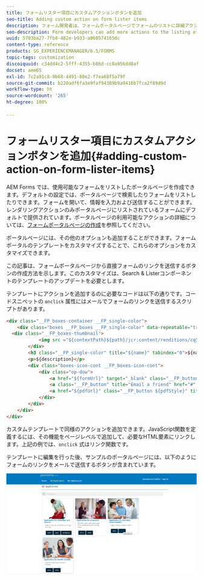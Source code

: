 ```yaml
---
title: フォームリスター項目にカスタムアクションボタンを追加
seo-title: Adding custom action on form lister items
description: フォーム開発者は、フォームポータルページでフォームのリストに詳細アクションを追加できます。デフォルトでは、フォームリストはフォームにアクセス、入力および送信することができます。
seo-description: Form developers can add more actions to the listing of forms on the forms portal page. By default, the form listing allows you to access the form, fill it, and submit it.
uuid: 5703ba27-7fb8-482e-b933-a060574165dc
content-type: reference
products: SG_EXPERIENCEMANAGER/6.5/FORMS
topic-tags: customization
discoiquuid: c34dd4c2-5fff-4355-b86d-cc8a956dd8af
docset: aem65
exl-id: 7c2a91c8-9b68-4491-88e2-f7ea68f5a79f
source-git-commit: b220adf6fa3e9faf94389b9a9416b7fca2f89d9d
workflow-type: ht
source-wordcount: '265'
ht-degree: 100%

---
```


# フォームリスター項目にカスタムアクションボタンを追加{#adding-custom-action-on-form-lister-items}

AEM Forms では、使用可能なフォームをリストしたポータルページを作成できます。デフォルトの設定では、ポータルページで検索したりフォームをリストしたりできます。フォームを開いて、情報を入力および送信することができます。レンダリングアクションのみポータルページにリストされているフォームにデフォルトで提供されています。ポータルページの利用可能なアクションの詳細については、[フォームポータルページの作成](../../forms/using/creating-form-portal-page.md)を参照してください。

ポータルページには、その他のオプションも追加することができます。フォームポータルのテンプレートをカスタマイズすることで、これらのオプションをカスタマイズできます。

この記事は、フォームポータルページから直接フォームのリンクを送信するボタンの作成方法を示します。このカスタマイズは、Search &amp; Listerコンポーネントのテンプレートのアップデートを必要とします。

テンプレートにアクションを追加するのに必要なコードは以下の通りです。コードスニペットの `onclick` 属性にはメールでフォームのリンクを送信するスクリプトがあります。

```html
<div class="__FP_boxes-container __FP_single-color">
    <div class="boxes __FP_boxes __FP_single-color" data-repeatable="true">
  <div class="__FP_boxes-thumbnail">
            <img src ="${contextPath}${path}/jcr:content/renditions/cq5dam.thumbnail.319.319.png">
        </div>
        <h3 class="__FP_single-color" title="${name}" tabindex="0">${name}</h3>
        <p>${description}</p>
        <div class="boxes-icon-cont __FP_boxes-icon-cont">
            <div class="op-dow">
                <a href="${formUrl}" target="_blank" class="__FP_button ${htmlStyle}" title="${config-htmlLinkText}">Apply</a>
                <a class="__FP_button" title="Email a friend" href="#" onclick="javascript:window.location=&apos;mailto:?subject=Interesting information&body=I thought you might find {name} form helpful :  &apos;+window.location.protocol+window.location.host+&apos;${formUrl}&apos; ;">Email</a>
                <a href="${pdfUrl}" class="__FP_button ${pdfStyle}" title="${config-pdfLinkText}">Download</a>
            </div>
        </div>
    </div>
</div>
```

カスタムテンプレートで同様のアクションを追加できます。JavaScript関数を定義するには、その機能をページレベルで追加して、必要なHTML要素にリンクします。上記の例では、`onclick` 式はリンク関数です。

テンプレートに編集を行った後、サンプルのポータルページには、以下のようにフォームのリンクをメールで送信するボタンが含まれています。

![メール](assets/email.png)
